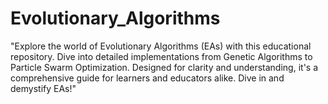 # Evolutionary_Algorithms
"Explore the world of Evolutionary Algorithms (EAs) with this educational repository. Dive into detailed implementations from Genetic Algorithms to Particle Swarm Optimization. Designed for clarity and understanding, it's a comprehensive guide for learners and educators alike. Dive in and demystify EAs!"

